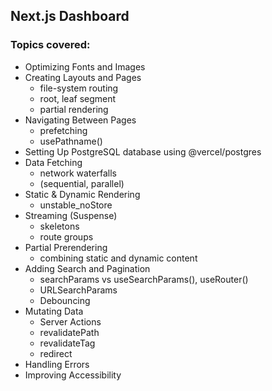 ## Next.js Dashboard

### Topics covered:

- Optimizing Fonts and Images
- Creating Layouts and Pages
  - file-system routing
  - root, leaf segment
  - partial rendering
- Navigating Between Pages
  - prefetching
  - usePathname()
- Setting Up PostgreSQL database using @vercel/postgres
- Data Fetching
  - network waterfalls
  - (sequential, parallel)
- Static & Dynamic Rendering
  - unstable_noStore
- Streaming (Suspense)
  - skeletons
  - route groups
- Partial Prerendering
  - combining static and dynamic content
- Adding Search and Pagination
  - searchParams vs useSearchParams(), useRouter()
  - URLSearchParams
  - Debouncing
- Mutating Data
  - Server Actions
  - revalidatePath
  - revalidateTag
  - redirect
- Handling Errors
- Improving Accessibility
